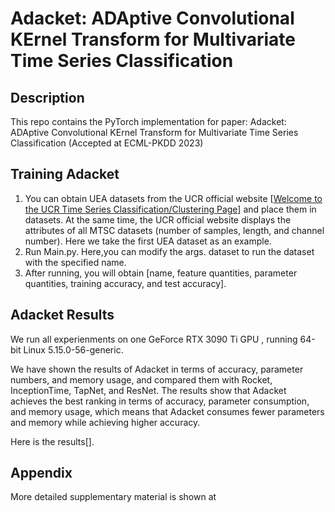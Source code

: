 # Adacket: ADAptive Convolutional KErnel Transform for Multivariate Time Series Classification



## Description

This repo contains the PyTorch implementation for paper: Adacket: ADAptive Convolutional KErnel Transform for Multivariate Time Series Classification (Accepted at ECML-PKDD 2023)



## Training Adacket

1. You can obtain UEA datasets from the UCR official website [[Welcome to the UCR Time Series Classification/Clustering Page](http://www.cs.ucr.edu/~eamonn/time_series_data/)] and place them in datasets. At the same time, the UCR official website displays the attributes of all MTSC datasets (number of samples, length, and channel number). Here we take the first UEA dataset as an example.
2. Run Main.py. Here,you can modify the args. dataset to run the dataset with the specified name.
3. After running, you will obtain [name, feature quantities, parameter quantities, training accuracy, and test accuracy]. 



## Adacket  Results

We run all experienments  on one GeForce RTX 3090 Ti GPU , running 64-bit Linux 5.15.0-56-generic.

We have shown the results of Adacket in terms of accuracy, parameter numbers, and memory usage, and compared them with Rocket, InceptionTime, TapNet, and ResNet. The results show that Adacket achieves the best ranking in terms of accuracy, parameter consumption, and memory usage, which means that Adacket consumes fewer parameters and memory while achieving higher accuracy.

Here is the results[].



## Appendix

More detailed supplementary material is shown at 
